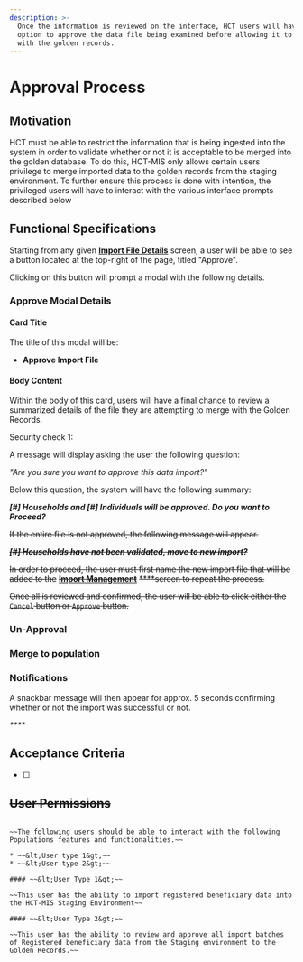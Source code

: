 ```yaml
---
description: >-
  Once the information is reviewed on the interface, HCT users will have the
  option to approve the data file being examined before allowing it to merge
  with the golden records.
---
```


# Approval Process

## Motivation

HCT must be able to restrict the information that is being ingested into the system in order to validate whether or not it is acceptable to be merged into the golden database. To do this, HCT-MIS only allows certain users privilege to merge imported data to the golden records from the staging environment. To further ensure this process is done with intention, the privileged users will have to interact with the various interface prompts described below

## Functional Specifications

Starting from any given [**Import File Details**](import-file-details.md) screen, a user will be able to see a button located at the top-right of the page, titled "Approve".

Clicking on this button will prompt a modal with the following details.

### Approve Modal Details

#### Card Title

The title of this modal will be:

* **Approve Import File**



#### Body Content

Within the body of this card, users will have a final chance to review a summarized details of the file they are attempting to merge with the Golden Records.

Security check 1:

A message will display asking the user the following question:

_"Are you sure you want to approve this data import?"_

Below this question, the system will have the following summary:

_**\[\#\] Households and \[\#\] Individuals will be approved. Do you want to Proceed?**_ 

~~If the entire file is not approved, the following message will appear.~~ 

~~_**\[\#\] Households have not been validated, move to new import?**_~~

~~In order to proceed, the user must first name the new import file that will be added to the~~ [~~**Import Management**~~](detail-screen-approval-process.md) ~~****screen to repeat the process.~~

~~Once all is reviewed and confirmed, the user will be able to click either the `Cancel` button or `Approve` button.~~



### Un-Approval

### Merge to population

### Notifications

A snackbar message will then appear for approx. 5 seconds confirming whether or not the import was successful or not. 

_\*\*\*\*_

#### 

## Acceptance Criteria

* [ ] 
## ~~User Permissions~~

~~~~[~~**Roles & Permissions**~~](../user-management/user-roles-and-permissions.md)~~\*\*\*\*~~

~~The following users should be able to interact with the following Populations features and functionalities.~~

* ~~&lt;User type 1&gt;~~
* ~~&lt;User type 2&gt;~~

#### ~~&lt;User Type 1&gt;~~

~~This user has the ability to import registered beneficiary data into the HCT-MIS Staging Environment~~ 

#### ~~&lt;User Type 2&gt;~~

~~This user has the ability to review and approve all import batches of Registered beneficiary data from the Staging environment to the Golden Records.~~





